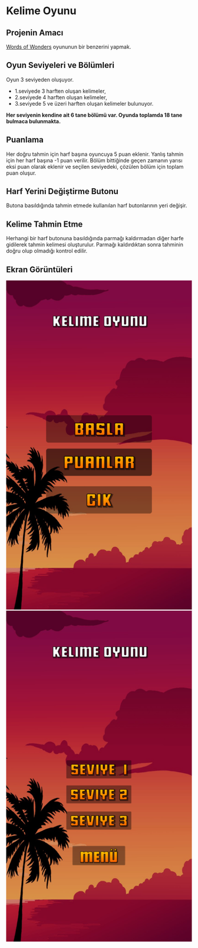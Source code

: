 # Kelime Oyunu

## Projenin Amacı
[Words of Wonders](https://play.google.com/store/apps/details?id=com.fugo.wow&hl=en) oyununun bir benzerini yapmak.

## Oyun Seviyeleri ve Bölümleri
Oyun 3 seviyeden oluşuyor.
- 1.seviyede 3 harften oluşan kelimeler,
- 2.seviyede 4 harften oluşan kelimeler,
- 3.seviyede 5 ve üzeri harften oluşan kelimeler bulunuyor.

**Her seviyenin kendine ait 6 tane bölümü var. Oyunda toplamda 18 tane bulmaca bulunmakta.**

## Puanlama
Her doğru tahmin için harf başına oyuncuya 5 puan eklenir. Yanlış tahmin için her harf başına -1 puan verilir. Bölüm bittiğinde geçen zamanın yarısı eksi puan olarak eklenir ve seçilen seviyedeki, çözülen bölüm için toplam puan oluşur.

## Harf Yerini Değiştirme Butonu
Butona basıldığında tahmin etmede kullanılan harf butonlarının yeri değişir.

## Kelime Tahmin Etme
Herhangi bir harf butonuna basıldığında parmağı kaldırmadan diğer harfe gidilerek tahmin kelimesi oluşturulur. Parmağı kaldırdıktan sonra tahminin doğru olup olmadığı kontrol edilir.

## Ekran Görüntüleri
![menu1](assets/ss/menu.png)
![menu2](assets/ss/menu2.png)
